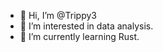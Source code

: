 - 👋 Hi, I’m @Trippy3
- 👀 I’m interested in data analysis.
- 🌱 I’m currently learning Rust.

<!---
Trippy3/Trippy3 is a ✨ special ✨ repository because its `README.md` (this file) appears on your GitHub profile.
You can click the Preview link to take a look at your changes.
--->
